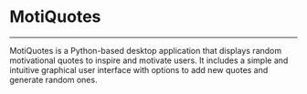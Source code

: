 # MotiQuotes
------------------------------------------------------------------------------------------------------------------------------------------------------------------------------------------------------------------------------------------------------------------------------------------------
MotiQuotes is a Python-based desktop application that displays random motivational quotes to inspire and motivate users. It includes a simple and intuitive graphical user interface with options to add new quotes and generate random ones.
